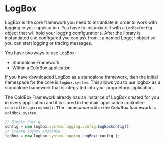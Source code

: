 # LogBox

LogBox is the core framework you need to instantiate in order to work with logging in your application. You have to instantiate it with a `LogBoxConfig` object that will hold your logging configurations. After the library is instantiated and configured you can ask from it a named Logger object so you can start logging or tracing messages.

You have two ways to use LogBox:

* Standalone Framework
* Within a ColdBox application

If you have downloaded LogBox as a standalone framework, then the initial namespace for the core is `logbox.system`. This allows you to use logbox as a standalone framework that is integrated into your proprietary application.

The ColdBox Framework already has an instance of LogBox created for you in every application and it is stored in the main application controller: `controller.getLogBox()`. The namespace within the ColdBox framework is `coldbox.system`.

```javascript
// Simple Config
config = new logbox.system.logging.config.LogBoxConfig();
// Create logbox instance
logBox = new logbox.system.logging.LogBox( config );
```
